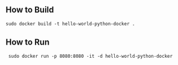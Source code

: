 ## How to Build
```
sudo docker build -t hello-world-python-docker .
```  

## How to Run
```
 sudo docker run -p 8080:8080 -it -d hello-world-python-docker
```
